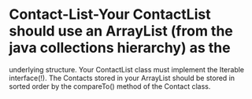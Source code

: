# Contact-List-Your ContactList should use an ArrayList (from the java collections hierarchy) as the
underlying structure. Your ContactList class must implement the Iterable<Contact> interface(!).
The Contacts stored in your ArrayList should be stored in sorted order by the compareTo()
method of the Contact class. 
